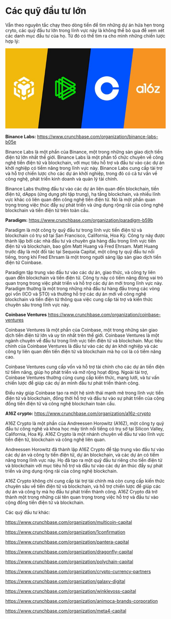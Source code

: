 # Các quỹ đầu tư lớn

Vẫn theo nguyên tắc chạy theo dòng tiền để tìm những dự án hứa hẹn trong cryto, các quỹ đầu tư lớn trong lĩnh vực này là không thể bỏ qua để xem xét các danh mục đầu tư của họ. Từ đó có thể tìm ra cho mình những chiến lược hợp lý:

![Các quỹ lớn cấp 1](images/Tier-1-VCs.jpg)

**Binance Labs:** https://www.crunchbase.com/organization/binance-labs-b05e

Binance Labs là một phần của Binance, một trong những sàn giao dịch tiền điện tử lớn nhất thế giới. Binance Labs là một phần tổ chức chuyên về công nghệ tiền điện tử và blockchain, với mục tiêu hỗ trợ và đầu tư vào các dự án khởi nghiệp có tiềm năng trong lĩnh vực này. Binance Labs cung cấp tài trợ và hỗ trợ chiến lược cho các dự án khởi nghiệp, trong đó có cả tư vấn về công nghệ, phát triển kinh doanh và quản lý tài chính.

Binance Labs thường đầu tư vào các dự án liên quan đến blockchain, tiền điện tử, dApps (ứng dụng phi tập trung), hạ tầng blockchain, và nhiều lĩnh vực khác có liên quan đến công nghệ tiền điện tử. Nó là một phần quan trọng trong việc thúc đẩy sự phát triển và ứng dụng rộng rãi của công nghệ blockchain và tiền điện tử trên toàn cầu.

**Paradigm:** https://www.crunchbase.com/organization/paradigm-b59b

Paradigm là một công ty quỹ đầu tư trong lĩnh vực tiền điện tử và blockchain có trụ sở tại San Francisco, California, Hoa Kỳ. Công ty này được thành lập bởi các nhà đầu tư và chuyên gia hàng đầu trong lĩnh vực tiền điện tử và blockchain, bao gồm Matt Huang và Fred Ehrsam. Matt Huang trước đây là một đối tác tại Sequoia Capital, một công ty quỹ đầu tư nổi tiếng, trong khi Fred Ehrsam là một trong người sáng lập sàn giao dịch tiền điện tử Coinbase.

Paradigm tập trung vào đầu tư vào các dự án, giao thức, và công ty liên quan đến blockchain và tiền điện tử. Công ty này có tiềm năng đóng vai trò quan trọng trong việc phát triển và hỗ trợ các dự án mới trong lĩnh vực này. Paradigm thường là một trong những nhà đầu tư hàng đầu trong các vòng gọi vốn (ICO và STO) và thường hỗ trợ các dự án mới về công nghệ blockchain và tiền điện tử thông qua việc cung cấp tài trợ và kiến thức chuyên sâu trong lĩnh vực này.

**Coinbase Ventures** https://www.crunchbase.com/organization/coinbase-ventures

Coinbase Ventures là một phần của Coinbase, một trong những sàn giao dịch tiền điện tử lớn và uy tín nhất trên thế giới. Coinbase Ventures là một ngành chuyên về đầu tư trong lĩnh vực tiền điện tử và blockchain. Mục tiêu chính của Coinbase Ventures là đầu tư vào các dự án khởi nghiệp và các công ty liên quan đến tiền điện tử và blockchain mà họ coi là có tiềm năng cao.

Coinbase Ventures cung cấp vốn và hỗ trợ tài chính cho các dự án tiền điện tử tiềm năng, giúp họ phát triển và mở rộng hoạt động. Ngoài tài trợ, Coinbase Ventures thường cũng cung cấp kiến thức, mạng lưới, và tư vấn chiến lược để giúp các dự án mình đầu tư phát triển thành công.

Điều này giúp Coinbase tạo ra một hệ sinh thái mạnh mẽ trong lĩnh vực tiền điện tử và blockchain, đồng thời hỗ trợ và đầu tư vào sự phát triển của cộng đồng tiền điện tử và công nghệ blockchain toàn cầu.

**A16Z crypto:** https://www.crunchbase.com/organization/a16z-crypto

A16Z Crypto là một phần của Andreessen Horowitz (A16Z), một công ty quỹ đầu tư công nghệ và khoa học máy tính nổi tiếng có trụ sở tại Silicon Valley, California, Hoa Kỳ. A16Z Crypto là một nhánh chuyên về đầu tư vào lĩnh vực tiền điện tử, blockchain và công nghệ liên quan.

Andreessen Horowitz đã thành lập A16Z Crypto để tập trung vào đầu tư vào các dự án và công ty tiền điện tử, dự án blockchain, và các dự án có tiềm năng trong lĩnh vực này. Họ đã tạo ra một quỹ đầu tư riêng cho tiền điện tử và blockchain với mục tiêu hỗ trợ và đầu tư vào các dự án thúc đẩy sự phát triển và ứng dụng rộng rãi của công nghệ blockchain.

A16Z Crypto không chỉ cung cấp tài trợ tài chính mà còn cung cấp kiến thức chuyên sâu về tiền điện tử và blockchain, và hỗ trợ chiến lược để giúp các dự án và công ty mà họ đầu tư phát triển thành công. A16Z Crypto đã trở thành một trong những cái tên quan trọng trong việc hỗ trợ và đầu tư vào cộng đồng tiền điện tử và blockchain.


Các quỹ đầu tư khác:

https://www.crunchbase.com/organization/multicoin-capital

https://www.crunchbase.com/organization/1confirmation

https://www.crunchbase.com/organization/pantera-capital

https://www.crunchbase.com/organization/dragonfly-capital

https://www.crunchbase.com/organization/polychain-capital

https://www.crunchbase.com/organization/crypto-currency-partners

https://www.crunchbase.com/organization/galaxy-digital

https://www.crunchbase.com/organization/winklevoss-capital

https://www.crunchbase.com/organization/animoca-brands-corporation

https://www.crunchbase.com/organization/meta4-capital
